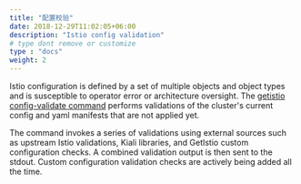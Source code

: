 ```yaml
---
title: "配置校验"
date: 2018-12-29T11:02:05+06:00
description: "Istio config validation"
# type dont remove or customize
type : "docs"
weight: 2
---
```


Istio configuration is defined by a set of multiple objects and object types and is susceptible to operator error or architecture oversight. The [getistio config-validate command](/getistio-cli/reference/getistio_config-validate) performs validations of the cluster's current config and yaml manifests that are not applied yet. 

The command invokes a series of validations using external sources such as upstream Istio validations, Kiali libraries, and GetIstio custom configuration checks. A combined validation output is then sent to the stdout. Custom configuration validation checks are actively being added all the time.


